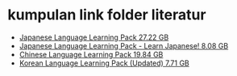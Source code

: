 # kumpulan link folder literatur



  - [Japanese Language Learning Pack 27.22 GB](https://drive.google.com/drive/folders/1-e97LyqKvOGaCw9aHoZfQIN_Iig7CSEG?usp=sharing)
  - [Japanese Language Learning Pack - Learn Japanese! 8.08 GB](https://drive.google.com/drive/folders/1_VDE0TDxREqMihH7VqI1nyIGQju_YgMp?usp=sharing)
  - [Chinese Language Learning Pack 19.84 GB](https://drive.google.com/drive/folders/1R0DMxVnK-lPcNwdclTvHlBgBV3ecw8yu?usp=sharing)
  - [Korean Language Learning Pack (Updated) 7.71 GB](https://drive.google.com/drive/folders/1Gz_Wgu3zfz0eaEu72FP-GtMRnBf6LY-l?usp=sharing)
  
